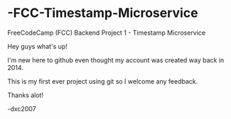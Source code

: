 # -FCC-Timestamp-Microservice
FreeCodeCamp (FCC) Backend Project 1 - Timestamp Microservice

Hey guys what's up!

I'm new here to github even thought my account was created way back in 2014.

This is my first ever project using git so I welcome any feedback.

Thanks alot!

-dxc2007
